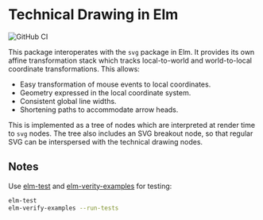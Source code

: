 # Technical Drawing in Elm

![GitHub CI](https://github.com/lancelet/techdraw/actions/workflows/elm.yml/badge.svg)

This package interoperates with the `svg` package in Elm. It provides its own affine
transformation stack which tracks local-to-world and world-to-local coordinate transformations.
This allows:

- Easy transformation of mouse events to local coordinates.
- Geometry expressed in the local coordinate system.
- Consistent global line widths.
- Shortening paths to accommodate arrow heads.

This is implemented as a tree of nodes which are interpreted at render time to `svg` nodes.
The tree also includes an SVG breakout node, so that regular SVG can be interspersed with the
technical drawing nodes.

## Notes

Use [elm-test](https://package.elm-lang.org/packages/elm-explorations/test/) and
[elm-verity-examples](https://github.com/stoeffel/elm-verify-examples) for testing:

```sh
elm-test
elm-verify-examples --run-tests
```
